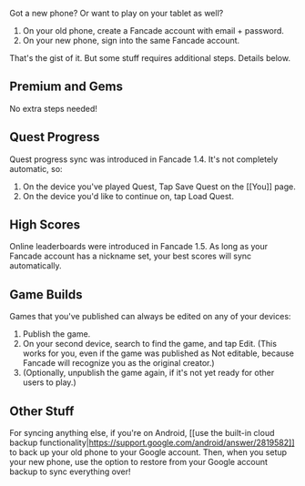 Got a new phone? Or want to play on your tablet as well?

1. On your old phone, create a Fancade account with email + password.
2. On your new phone, sign into the same Fancade account.

That's the gist of it. But some stuff requires additional steps. Details below.

## Premium and Gems

No extra steps needed!

## Quest Progress

Quest progress sync was introduced in Fancade 1.4. It's not completely automatic, so:

1. On the device you've played Quest, Tap Save Quest on the [[You]] page.
2. On the device you'd like to continue on, tap Load Quest.

## High Scores

Online leaderboards were introduced in Fancade 1.5. As long as your Fancade account has a nickname set, your best scores will sync automatically.

## Game Builds

Games that you've published can always be edited on any of your devices:

1. Publish the game.
2. On your second device, search to find the game, and tap Edit. (This works for you, even if the game was published as Not editable, because Fancade will recognize you as the original creator.)
3. (Optionally, unpublish the game again, if it's not yet ready for other users to play.)

## Other Stuff

For syncing anything else, if you're on Android, [[use the built-in cloud backup functionality|https://support.google.com/android/answer/2819582]] to back up your old phone to your Google account. Then, when you setup your new phone, use the option to restore from your Google account backup to sync everything over!
